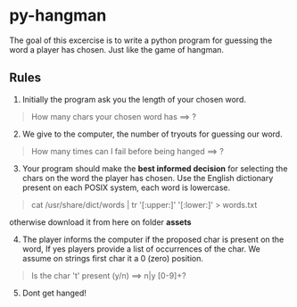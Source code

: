 # py-hangman

The goal of this excercise is to write a python program for guessing the word a player has chosen. Just like the game of hangman.

## Rules
1. Initially the program ask you the length of your chosen word.
> How many chars your chosen word has ==> ?
2. We give to the computer, the number of tryouts for guessing our word.
> How many times can I fail before being hanged ==> ?
3. Your program should make the **best informed decision** for selecting the chars on the word the  player has chosen. Use the English dictionary present on each POSIX system, each word is lowercase.
> cat /usr/share/dict/words | tr '[:upper:]' '[:lower:]' > words.txt

otherwise download it from here on folder **assets**

4. The player informs the computer if the proposed char is present on the word, If yes players provide a list of occurrences of the char. We assume on strings first char it a 0 (zero) position. 
> Is the char 't' present (y/n) ==> n|y [0-9]+?
5. Dont get hanged!